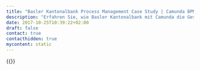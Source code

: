 ```yaml
---
title: "Basler Kantonalbank Process Management Case Study | Camunda BPM"
description: "Erfahren Sie, wie Basler Kantonalbank mit Camunda die Geschäftsprozessautomatisierung organisiert und die Effizienz im Unternehmen gesteigert hat. Camunda ist der Marktführer für Workflow-Automatisierung basierend auf Java und BPMN 2.0."
date: 2017-10-25T10:39:22+02:00
draft: false
contact: true
contacthidden: true
mycontent: static
---
```

{{<case-study-single
company="Basler Kantonalbank"
companydescription="Seit ihrer Gründung im Jahr 1899 ist die Basler Kantonalbank in der Region Basel eng verwurzelt und heute vorwiegend in der Nordwestschweiz als Universalbank tätig. Als Beraterbank betreut sie in Basel ihre Kunden nicht nur vor Ort über ein dichtes Netz an modernen Filialen. Über den digitalen Kanal können die wichtigsten Bankgeschäfte auch orts- und zeitunabhängig abgewickelt werden. Die Finanzierungsbedürfnisse von Firmenkunden werden mit einer Palette an Produkten und Dienstleistungen umfassend abgedeckt. Im KMU-Center kümmern sich Spezialisten um die Anliegen von kleinen bis mittelgrossen Unternehmen. Auch vermögende Privatkunden, grosse Firmenkunden sowieinstitutionelle Anleger und andere Banken finden bei der BKB ein umfassendes Leistungsspektrum aus einer Hand. Die Basler Kantonalbank verfügt über eine Staatsgarantie und AA Rating von Standard & Poor‘s. Seit 2000 hält sie die Mehrheit an der Bank Cler. Gemes sen an der Bilanzsumme zählt der Konzern BKB zu den zehn grössten Schweizer Bankgruppen. "
customerquote=""
teaser=""
usecase=""
videolink=""
logo="//images.ctfassets.net/vpidbgnakfvf/3F5HK0op42cDLmYMhwrT73/de4b359ae83220ba31b396db0436fb5d/bkb_logo-print.jpg"
pdf=""
thumbnail="">}}